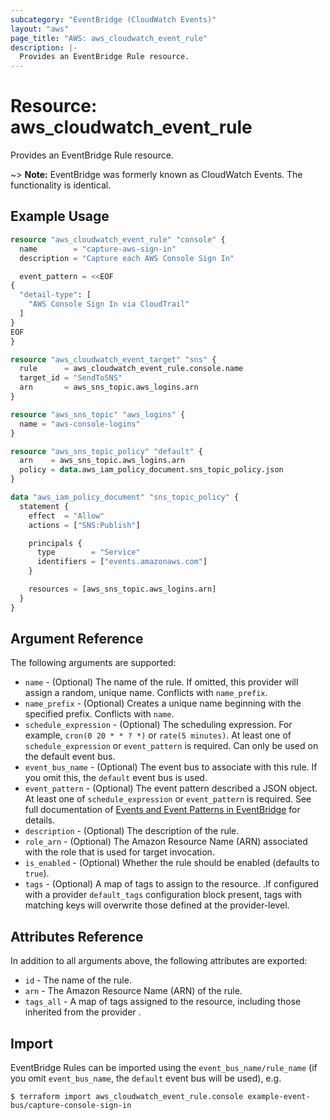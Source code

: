 ```yaml
---
subcategory: "EventBridge (CloudWatch Events)"
layout: "aws"
page_title: "AWS: aws_cloudwatch_event_rule"
description: |-
  Provides an EventBridge Rule resource.
---
```


# Resource: aws_cloudwatch_event_rule

Provides an EventBridge Rule resource.

~> **Note:** EventBridge was formerly known as CloudWatch Events. The functionality is identical.

## Example Usage

```terraform
resource "aws_cloudwatch_event_rule" "console" {
  name        = "capture-aws-sign-in"
  description = "Capture each AWS Console Sign In"

  event_pattern = <<EOF
{
  "detail-type": [
    "AWS Console Sign In via CloudTrail"
  ]
}
EOF
}

resource "aws_cloudwatch_event_target" "sns" {
  rule      = aws_cloudwatch_event_rule.console.name
  target_id = "SendToSNS"
  arn       = aws_sns_topic.aws_logins.arn
}

resource "aws_sns_topic" "aws_logins" {
  name = "aws-console-logins"
}

resource "aws_sns_topic_policy" "default" {
  arn    = aws_sns_topic.aws_logins.arn
  policy = data.aws_iam_policy_document.sns_topic_policy.json
}

data "aws_iam_policy_document" "sns_topic_policy" {
  statement {
    effect  = "Allow"
    actions = ["SNS:Publish"]

    principals {
      type        = "Service"
      identifiers = ["events.amazonaws.com"]
    }

    resources = [aws_sns_topic.aws_logins.arn]
  }
}
```

## Argument Reference

The following arguments are supported:

* `name` - (Optional) The name of the rule. If omitted, this provider will assign a random, unique name. Conflicts with `name_prefix`.
* `name_prefix` - (Optional) Creates a unique name beginning with the specified prefix. Conflicts with `name`.
* `schedule_expression` - (Optional) The scheduling expression. For example, `cron(0 20 * * ? *)` or `rate(5 minutes)`. At least one of `schedule_expression` or `event_pattern` is required. Can only be used on the default event bus.
* `event_bus_name` - (Optional) The event bus to associate with this rule. If you omit this, the `default` event bus is used.
* `event_pattern` - (Optional) The event pattern described a JSON object. At least one of `schedule_expression` or `event_pattern` is required. See full documentation of [Events and Event Patterns in EventBridge](https://docs.aws.amazon.com/eventbridge/latest/userguide/eventbridge-and-event-patterns.html) for details.
* `description` - (Optional) The description of the rule.
* `role_arn` - (Optional) The Amazon Resource Name (ARN) associated with the role that is used for target invocation.
* `is_enabled` - (Optional) Whether the rule should be enabled (defaults to `true`).
* `tags` - (Optional) A map of tags to assign to the resource. .If configured with a provider `default_tags` configuration block present, tags with matching keys will overwrite those defined at the provider-level.

## Attributes Reference

In addition to all arguments above, the following attributes are exported:

* `id` - The name of the rule.
* `arn` - The Amazon Resource Name (ARN) of the rule.
* `tags_all` - A map of tags assigned to the resource, including those inherited from the provider .

## Import

EventBridge Rules can be imported using the `event_bus_name/rule_name` (if you omit `event_bus_name`, the `default` event bus will be used), e.g.

```
$ terraform import aws_cloudwatch_event_rule.console example-event-bus/capture-console-sign-in
```
